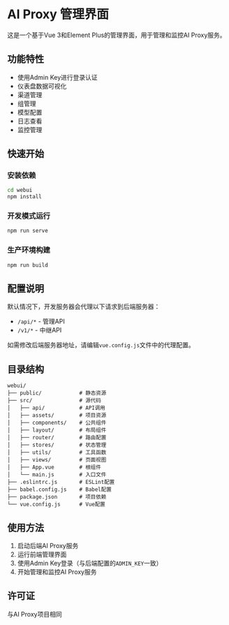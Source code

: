 # AI Proxy 管理界面

这是一个基于Vue 3和Element Plus的管理界面，用于管理和监控AI Proxy服务。

## 功能特性

- 使用Admin Key进行登录认证
- 仪表盘数据可视化
- 渠道管理
- 组管理
- 模型配置
- 日志查看
- 监控管理

## 快速开始

### 安装依赖

```bash
cd webui
npm install
```

### 开发模式运行

```bash
npm run serve
```

### 生产环境构建

```bash
npm run build
```

## 配置说明

默认情况下，开发服务器会代理以下请求到后端服务器：

- `/api/*` - 管理API
- `/v1/*` - 中继API

如需修改后端服务器地址，请编辑`vue.config.js`文件中的代理配置。

## 目录结构

```
webui/
├── public/            # 静态资源
├── src/               # 源代码
│   ├── api/           # API调用
│   ├── assets/        # 项目资源
│   ├── components/    # 公共组件
│   ├── layout/        # 布局组件
│   ├── router/        # 路由配置
│   ├── stores/        # 状态管理
│   ├── utils/         # 工具函数
│   ├── views/         # 页面视图
│   ├── App.vue        # 根组件
│   └── main.js        # 入口文件
├── .eslintrc.js       # ESLint配置
├── babel.config.js    # Babel配置
├── package.json       # 项目依赖
└── vue.config.js      # Vue配置
```

## 使用方法

1. 启动后端AI Proxy服务
2. 运行前端管理界面
3. 使用Admin Key登录（与后端配置的`ADMIN_KEY`一致）
4. 开始管理和监控AI Proxy服务

## 许可证

与AI Proxy项目相同